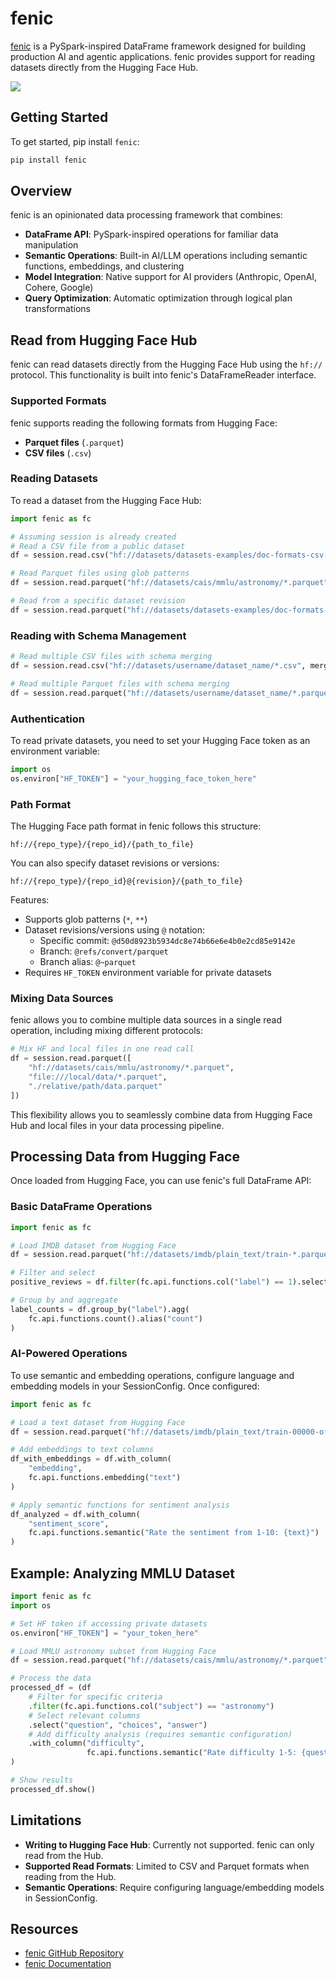 # fenic

[fenic](https://github.com/typedef-ai/fenic) is a PySpark-inspired DataFrame framework designed for building production AI and agentic applications. fenic provides support for reading datasets directly from the Hugging Face Hub.

<div class="flex justify-center">
<img src="https://huggingface.co/datasets/huggingface/documentation-images/resolve/main/hub/fenic_hf.png"/>
</div>

## Getting Started

To get started, pip install `fenic`:

```bash
pip install fenic
```

## Overview

fenic is an opinionated data processing framework that combines:
- **DataFrame API**: PySpark-inspired operations for familiar data manipulation
- **Semantic Operations**: Built-in AI/LLM operations including semantic functions, embeddings, and clustering
- **Model Integration**: Native support for AI providers (Anthropic, OpenAI, Cohere, Google)
- **Query Optimization**: Automatic optimization through logical plan transformations

## Read from Hugging Face Hub

fenic can read datasets directly from the Hugging Face Hub using the `hf://` protocol. This functionality is built into fenic's DataFrameReader interface.

### Supported Formats

fenic supports reading the following formats from Hugging Face:
- **Parquet files** (`.parquet`)
- **CSV files** (`.csv`)

### Reading Datasets

To read a dataset from the Hugging Face Hub:

```python
import fenic as fc

# Assuming session is already created
# Read a CSV file from a public dataset
df = session.read.csv("hf://datasets/datasets-examples/doc-formats-csv-1/data.csv")

# Read Parquet files using glob patterns
df = session.read.parquet("hf://datasets/cais/mmlu/astronomy/*.parquet")

# Read from a specific dataset revision
df = session.read.parquet("hf://datasets/datasets-examples/doc-formats-csv-1@~parquet/**/*.parquet")
```

### Reading with Schema Management

```python
# Read multiple CSV files with schema merging
df = session.read.csv("hf://datasets/username/dataset_name/*.csv", merge_schemas=True)

# Read multiple Parquet files with schema merging
df = session.read.parquet("hf://datasets/username/dataset_name/*.parquet", merge_schemas=True)
```

### Authentication

To read private datasets, you need to set your Hugging Face token as an environment variable:

```python
import os
os.environ["HF_TOKEN"] = "your_hugging_face_token_here"
```

### Path Format

The Hugging Face path format in fenic follows this structure:
```
hf://{repo_type}/{repo_id}/{path_to_file}
```

You can also specify dataset revisions or versions:
```
hf://{repo_type}/{repo_id}@{revision}/{path_to_file}
```

Features:
- Supports glob patterns (`*`, `**`)
- Dataset revisions/versions using `@` notation:
  - Specific commit: `@d50d8923b5934dc8e74b66e6e4b0e2cd85e9142e`
  - Branch: `@refs/convert/parquet`
  - Branch alias: `@~parquet`
- Requires `HF_TOKEN` environment variable for private datasets

### Mixing Data Sources

fenic allows you to combine multiple data sources in a single read operation, including mixing different protocols:

```python
# Mix HF and local files in one read call
df = session.read.parquet([
    "hf://datasets/cais/mmlu/astronomy/*.parquet",
    "file:///local/data/*.parquet",
    "./relative/path/data.parquet"
])
```

This flexibility allows you to seamlessly combine data from Hugging Face Hub and local files in your data processing pipeline.

## Processing Data from Hugging Face

Once loaded from Hugging Face, you can use fenic's full DataFrame API:

### Basic DataFrame Operations

```python
import fenic as fc

# Load IMDB dataset from Hugging Face
df = session.read.parquet("hf://datasets/imdb/plain_text/train-*.parquet")

# Filter and select
positive_reviews = df.filter(fc.api.functions.col("label") == 1).select("text", "label")

# Group by and aggregate  
label_counts = df.group_by("label").agg(
    fc.api.functions.count().alias("count")
)
```

### AI-Powered Operations

To use semantic and embedding operations, configure language and embedding models in your SessionConfig. Once configured:

```python
import fenic as fc

# Load a text dataset from Hugging Face
df = session.read.parquet("hf://datasets/imdb/plain_text/train-00000-of-00001.parquet")

# Add embeddings to text columns
df_with_embeddings = df.with_column(
    "embedding", 
    fc.api.functions.embedding("text")
)

# Apply semantic functions for sentiment analysis
df_analyzed = df.with_column(
    "sentiment_score",
    fc.api.functions.semantic("Rate the sentiment from 1-10: {text}")
)
```

## Example: Analyzing MMLU Dataset

```python
import fenic as fc
import os

# Set HF token if accessing private datasets
os.environ["HF_TOKEN"] = "your_token_here"

# Load MMLU astronomy subset from Hugging Face
df = session.read.parquet("hf://datasets/cais/mmlu/astronomy/*.parquet")

# Process the data
processed_df = (df
    # Filter for specific criteria
    .filter(fc.api.functions.col("subject") == "astronomy")
    # Select relevant columns
    .select("question", "choices", "answer")
    # Add difficulty analysis (requires semantic configuration)
    .with_column("difficulty",
                 fc.api.functions.semantic("Rate difficulty 1-5: {question}"))
)

# Show results
processed_df.show()
```

## Limitations

- **Writing to Hugging Face Hub**: Currently not supported. fenic can only read from the Hub.
- **Supported Read Formats**: Limited to CSV and Parquet formats when reading from the Hub.
- **Semantic Operations**: Require configuring language/embedding models in SessionConfig.

## Resources

- [fenic GitHub Repository](https://github.com/typedef-ai/fenic)
- [fenic Documentation](https://docs.fenic.ai/latest/)